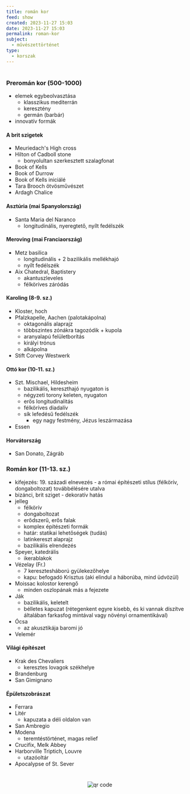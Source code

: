 ```yaml
---
title: román kor
feed: show
created: 2023-11-27 15:03
date: 2023-11-27 15:03
permalink: roman-kor
subject:
  - művészettörténet
type:
  - korszak
---
```

#
### Preromán kor (500-1000)
- elemek egybeolvasztása
	- klasszikus mediterrán
	- keresztény
	- germán (barbár)
- innovatív formák
#### A brit szigetek
- Meuriedach's High cross
- Hilton of Cadboll stone
	- bonyolultan szerkesztett szalagfonat
- Book of Kells
- Book of Durrow
- Book of Kells iniciálé
- Tara Brooch ötvösművészet
- Ardagh Chalice
#### Asztúria (mai Spanyolország)
- Santa Maria del Naranco
	- longitudinális, nyeregtető, nyílt fedélszék
#### Meroving (mai Franciaország)
- Metz basilica
	- longitudinális + 2 bazilikális mellékhajó
	- nyílt fedélszék
- Aix Chatedral, Baptistery
	- akantuszleveles
	- félköríves záródás
#### Karoling (8-9. sz.)
- Kloster, hoch
- Pfalzkapelle, Aachen (palotakápolna)
	- oktagonális alaprajz
	- többszintes zónákra tagozódik + kupola
	- aranyalapú felületborítás
	- királyi trónus
	- alkápolna
- Stift Corvey Westwerk
#### Ottó kor (10-11. sz.)
- Szt. Mischael, Hildesheim
	- bazilikális, kereszthajó nyugaton is
	- négyzeti torony keleten, nyugaton
	- erős longitudinalitás
	- félköríves diadalív
	- sík lefedésű fedélszék
		- egy nagy festmény, Jézus leszármazása
- Essen
#### Horvátország
- San Donato, Zágráb
### Román kor (11-13. sz.)
- kifejezés: 19. századi elnevezés - a római építészeti stílus (félkörív, dongaboltozat) továbbélésére utalva
- bizánci, brit sziget - dekoratív hatás
- jelleg
	- félkörív
	- dongaboltozat
	- erődszerű, erős falak
	- komplex építészeti formák
	- határ: statikai lehetőségek (tudás)
	- latinkereszt alaprajz
	- bazilikális elrendezés
- Speyer, katedrális
	- ikerablakok
- Vézelay (Fr.)
	- 7 keresztesháború gyülekezőhelye
	- kapu: befogadó Krisztus (aki elindul a háborúba, mind üdvözül)
- Moissac kolostor kerengő
	- minden oszlopának más a fejezete
- Ják
	- bazilikális, keletelt
	- bélletes kapuzat (rétegenkent egyre kisebb, és ki vannak díszítve általában farkasfog mintával vagy növényi ornamentikával)
- Ócsa
	- az akusztikája baromi jó
- Velemér
#### Világi építészet
- Krak des Chevaliers
	- keresztes lovagok székhelye
- Brandenburg
- San Gimignano
#### Épületszobrászat
- Ferrara
- Litér
	- kapuzata a déli oldalon van
- San Ambregio
- Modena
	- teremtéstörténet, magas relief
- Crucifix, Melk Abbey
- Harborville Triptich, Louvre
	- utazóoltár
- Apocalypse of St. Sever



#
<p style="text-align: center;"><img src="https://chart.googleapis.com/chart?cht=qr&chl=https://notes.andrasdenes.com/roman-kor&chs=180x180&choe=UTF-8&chld=L|2" alt="qr code"></p>

